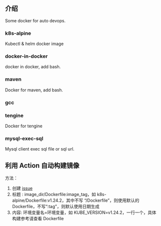 ## 介绍
Some docker for auto devops.

### k8s-alpine
Kubectl & helm docker image

### docker-in-docker
docker in docker, add bash.

### maven
Docker for maven, add bash.

### gcc

### tengine
Docker for tengine

### mysql-exec-sql
Mysql client exec sql file or sql url.

## 利用 Action 自动构建镜像
方法：
1. 创建 [issue](../../issues/new)
2. 标题 : image_dir/Dockerfile:image_tag，如 k8s-alpine/Dockerfile:v1.24.2，其中不写 “/Dockerfile”，则使用默认的 Dockerfile，不写“:tag”，则默认使用日期生成
3. 内容: 环境变量名=环境变量，如 KUBE_VERSION=v1.24.2，一行一个，具体构建参考请查看 Dockerfile
